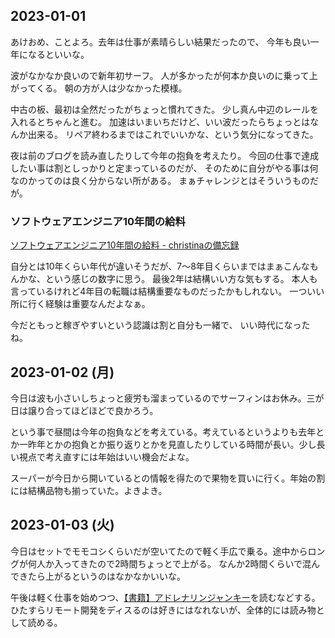 ## 2023-01-01

あけおめ、ことよろ。去年は仕事が素晴らしい結果だったので、
今年も良い一年になるといいな。

波がなかなか良いので新年初サーフ。
人が多かったが何本か良いのに乗って上がってくる。
朝の方が人は少なかった模様。

中古の板、最初は全然だったがちょっと慣れてきた。
少し真ん中辺のレールを入れるとちゃんと進む。
加速はいまいちだけど、いい波だったらちょっとはなんか出来る。
リペア終わるまではこれでいいかな、という気分になってきた。

夜は前のブログを読み直したりして今年の抱負を考えたり。
今回の仕事で達成したい事は割としっかりと定まっているのだが、
そのために自分がやる事は何なのかってのは良く分からない所がある。
まぁチャレンジとはそういうものだが。

### ソフトウェアエンジニア10年間の給料

[ソフトウェアエンジニア10年間の給料 - christinaの備忘録](https://christina.hatenablog.com/entry/2023/01/01/152504)

自分とは10年くらい年代が違いそうだが、7〜8年目くらいまではまぁこんなもんかな、という感じの数字に思う。
最後2年は結構いい方な気もする。
本人も言っているけれど4年目の転職は結構重要なものだったかもしれない。
一ついい所に行く経験は重要なんだよなぁ。

今だともっと稼ぎやすいという認識は割と自分も一緒で、
いい時代になったね。

## 2023-01-02 (月)

今日は波も小さいしちょっと疲労も溜まっているのでサーフィンはお休み。三が日は譲り合ってほどほどで良かろう。

という事で昼間は今年の抱負などを考えている。考えているというよりも去年とか一昨年とかの抱負とか振り返りとかを見直したりしている時間が長い。少し長い視点で考え直すには年始はいい機会だよな。

スーパーが今日から開いているとの情報を得たので果物を買いに行く。年始の割には結構品物も揃っていた。よきよき。

## 2023-01-03 (火)

今日はセットでモモコシくらいだが空いてたので軽く手広で乗る。途中からロングが何人か入ってきたので2時間ちょっとで上がる。
なんか2時間くらいで混んできたら上がるというのはなかなかいいな。

午後は軽く仕事を始めつつ、[【書籍】アドレナリンジャンキー](【書籍】アドレナリンジャンキー.md)を読むなどする。
ひたすらリモート開発をディスるのは好きにはなれないが、全体的には読み物として読める。